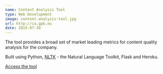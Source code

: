```yaml
---
name: Content Analysis Tool
type: Web Development
image: content-analysis-tool.jpg
url: http://ca.gpb.eu
date: 2015-07-30
---
```


The tool provides a broad set of market leading metrics for content quality analysis for the company.

Built using Python, [NLTK](http://www.nltk.org/) - the Natural Language Toolkit, Flask and Heroku.

[Access the tool](http://ca.gpb.eu)

